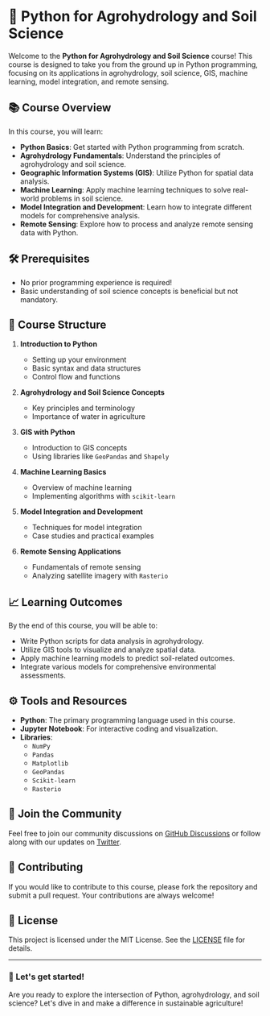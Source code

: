 # 🌱 Python for Agrohydrology and Soil Science

Welcome to the **Python for Agrohydrology and Soil Science** course! This course is designed to take you from the ground up in Python programming, focusing on its applications in agrohydrology, soil science, GIS, machine learning, model integration, and remote sensing.

## 📚 Course Overview

In this course, you will learn:

- **Python Basics**: Get started with Python programming from scratch.
- **Agrohydrology Fundamentals**: Understand the principles of agrohydrology and soil science.
- **Geographic Information Systems (GIS)**: Utilize Python for spatial data analysis.
- **Machine Learning**: Apply machine learning techniques to solve real-world problems in soil science.
- **Model Integration and Development**: Learn how to integrate different models for comprehensive analysis.
- **Remote Sensing**: Explore how to process and analyze remote sensing data with Python.

## 🛠️ Prerequisites

- No prior programming experience is required!
- Basic understanding of soil science concepts is beneficial but not mandatory.

## 📅 Course Structure

1. **Introduction to Python**
   - Setting up your environment
   - Basic syntax and data structures
   - Control flow and functions

2. **Agrohydrology and Soil Science Concepts**
   - Key principles and terminology
   - Importance of water in agriculture

3. **GIS with Python**
   - Introduction to GIS concepts
   - Using libraries like `GeoPandas` and `Shapely`

4. **Machine Learning Basics**
   - Overview of machine learning
   - Implementing algorithms with `scikit-learn`

5. **Model Integration and Development**
   - Techniques for model integration
   - Case studies and practical examples

6. **Remote Sensing Applications**
   - Fundamentals of remote sensing
   - Analyzing satellite imagery with `Rasterio`

## 📈 Learning Outcomes

By the end of this course, you will be able to:

- Write Python scripts for data analysis in agrohydrology.
- Utilize GIS tools to visualize and analyze spatial data.
- Apply machine learning models to predict soil-related outcomes.
- Integrate various models for comprehensive environmental assessments.

## ⚙️ Tools and Resources

- **Python**: The primary programming language used in this course.
- **Jupyter Notebook**: For interactive coding and visualization.
- **Libraries**: 
  - `NumPy`
  - `Pandas`
  - `Matplotlib`
  - `GeoPandas`
  - `Scikit-learn`
  - `Rasterio`
  
## 📢 Join the Community

Feel free to join our community discussions on [GitHub Discussions](https://github.com/yourusername/your-repo/discussions) or follow along with our updates on [Twitter](https://twitter.com/yourhandle).

## 🤝 Contributing

If you would like to contribute to this course, please fork the repository and submit a pull request. Your contributions are always welcome!

## 📄 License

This project is licensed under the MIT License. See the [LICENSE](LICENSE) file for details.

---

### 🚀 Let's get started!

Are you ready to explore the intersection of Python, agrohydrology, and soil science? Let's dive in and make a difference in sustainable agriculture!
